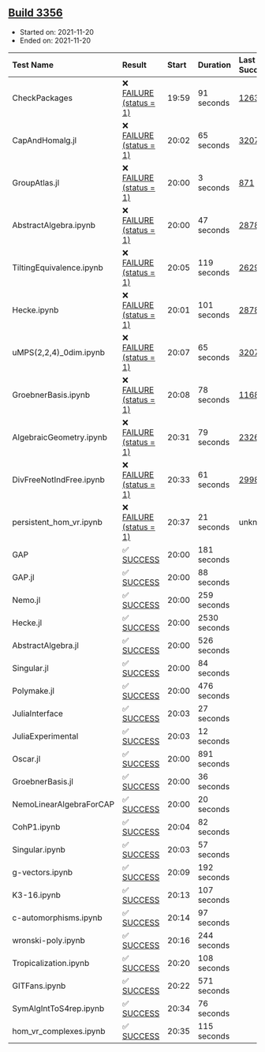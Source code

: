 ## [Build 3356](https://oscarci.mathematik.uni-kl.de/job/oscar-stable/3356/)

* Started on: 2021-11-20
* Ended on: 2021-11-20

| Test Name    | Result | Start | Duration | Last Success | First Failure |
|:-------------|:-------|:------|:---------|:-------------|:--------------|
| CheckPackages | ❌ [FAILURE (status = 1)](https://oscarci.mathematik.uni-kl.de/job/oscar-stable/3356/artifact/logs/build-3356/CheckPackages.log) | 19:59 | 91 seconds | [1263](https://oscarci.mathematik.uni-kl.de/job/oscar-stable/1263/) | [1264](https://oscarci.mathematik.uni-kl.de/job/oscar-stable/1264/) |
| CapAndHomalg.jl | ❌ [FAILURE (status = 1)](https://oscarci.mathematik.uni-kl.de/job/oscar-stable/3356/artifact/logs/build-3356/CapAndHomalg.jl.log) | 20:02 | 65 seconds | [3207](https://oscarci.mathematik.uni-kl.de/job/oscar-stable/3207/) | [3208](https://oscarci.mathematik.uni-kl.de/job/oscar-stable/3208/) |
| GroupAtlas.jl | ❌ [FAILURE (status = 1)](https://oscarci.mathematik.uni-kl.de/job/oscar-stable/3356/artifact/logs/build-3356/GroupAtlas.jl.log) | 20:00 | 3 seconds | [871](https://oscarci.mathematik.uni-kl.de/job/oscar-stable/871/) | [872](https://oscarci.mathematik.uni-kl.de/job/oscar-stable/872/) |
| AbstractAlgebra.ipynb | ❌ [FAILURE (status = 1)](https://oscarci.mathematik.uni-kl.de/job/oscar-stable/3356/artifact/logs/build-3356/AbstractAlgebra.ipynb.log) | 20:00 | 47 seconds | [2878](https://oscarci.mathematik.uni-kl.de/job/oscar-stable/2878/) | [2879](https://oscarci.mathematik.uni-kl.de/job/oscar-stable/2879/) |
| TiltingEquivalence.ipynb | ❌ [FAILURE (status = 1)](https://oscarci.mathematik.uni-kl.de/job/oscar-stable/3356/artifact/logs/build-3356/TiltingEquivalence.ipynb.log) | 20:05 | 119 seconds | [2629](https://oscarci.mathematik.uni-kl.de/job/oscar-stable/2629/) | [2630](https://oscarci.mathematik.uni-kl.de/job/oscar-stable/2630/) |
| Hecke.ipynb | ❌ [FAILURE (status = 1)](https://oscarci.mathematik.uni-kl.de/job/oscar-stable/3356/artifact/logs/build-3356/Hecke.ipynb.log) | 20:01 | 101 seconds | [2878](https://oscarci.mathematik.uni-kl.de/job/oscar-stable/2878/) | [2879](https://oscarci.mathematik.uni-kl.de/job/oscar-stable/2879/) |
| uMPS(2,2,4)_0dim.ipynb | ❌ [FAILURE (status = 1)](https://oscarci.mathematik.uni-kl.de/job/oscar-stable/3356/artifact/logs/build-3356/uMPS-2-2-4-_0dim.ipynb.log) | 20:07 | 65 seconds | [3207](https://oscarci.mathematik.uni-kl.de/job/oscar-stable/3207/) | [3208](https://oscarci.mathematik.uni-kl.de/job/oscar-stable/3208/) |
| GroebnerBasis.ipynb | ❌ [FAILURE (status = 1)](https://oscarci.mathematik.uni-kl.de/job/oscar-stable/3356/artifact/logs/build-3356/GroebnerBasis.ipynb.log) | 20:08 | 78 seconds | [1168](https://oscarci.mathematik.uni-kl.de/job/oscar-stable/1168/) | [1169](https://oscarci.mathematik.uni-kl.de/job/oscar-stable/1169/) |
| AlgebraicGeometry.ipynb | ❌ [FAILURE (status = 1)](https://oscarci.mathematik.uni-kl.de/job/oscar-stable/3356/artifact/logs/build-3356/AlgebraicGeometry.ipynb.log) | 20:31 | 79 seconds | [2326](https://oscarci.mathematik.uni-kl.de/job/oscar-stable/2326/) | [2327](https://oscarci.mathematik.uni-kl.de/job/oscar-stable/2327/) |
| DivFreeNotIndFree.ipynb | ❌ [FAILURE (status = 1)](https://oscarci.mathematik.uni-kl.de/job/oscar-stable/3356/artifact/logs/build-3356/DivFreeNotIndFree.ipynb.log) | 20:33 | 61 seconds | [2998](https://oscarci.mathematik.uni-kl.de/job/oscar-stable/2998/) | [2999](https://oscarci.mathematik.uni-kl.de/job/oscar-stable/2999/) |
| persistent_hom_vr.ipynb | ❌ [FAILURE (status = 1)](https://oscarci.mathematik.uni-kl.de/job/oscar-stable/3356/artifact/logs/build-3356/persistent_hom_vr.ipynb.log) | 20:37 | 21 seconds | unknown | unknown |
| GAP | ✅ [SUCCESS](https://oscarci.mathematik.uni-kl.de/job/oscar-stable/3356/artifact/logs/build-3356/GAP.log) | 20:00 | 181 seconds |  |  |
| GAP.jl | ✅ [SUCCESS](https://oscarci.mathematik.uni-kl.de/job/oscar-stable/3356/artifact/logs/build-3356/GAP.jl.log) | 20:00 | 88 seconds |  |  |
| Nemo.jl | ✅ [SUCCESS](https://oscarci.mathematik.uni-kl.de/job/oscar-stable/3356/artifact/logs/build-3356/Nemo.jl.log) | 20:00 | 259 seconds |  |  |
| Hecke.jl | ✅ [SUCCESS](https://oscarci.mathematik.uni-kl.de/job/oscar-stable/3356/artifact/logs/build-3356/Hecke.jl.log) | 20:00 | 2530 seconds |  |  |
| AbstractAlgebra.jl | ✅ [SUCCESS](https://oscarci.mathematik.uni-kl.de/job/oscar-stable/3356/artifact/logs/build-3356/AbstractAlgebra.jl.log) | 20:00 | 526 seconds |  |  |
| Singular.jl | ✅ [SUCCESS](https://oscarci.mathematik.uni-kl.de/job/oscar-stable/3356/artifact/logs/build-3356/Singular.jl.log) | 20:00 | 84 seconds |  |  |
| Polymake.jl | ✅ [SUCCESS](https://oscarci.mathematik.uni-kl.de/job/oscar-stable/3356/artifact/logs/build-3356/Polymake.jl.log) | 20:00 | 476 seconds |  |  |
| JuliaInterface | ✅ [SUCCESS](https://oscarci.mathematik.uni-kl.de/job/oscar-stable/3356/artifact/logs/build-3356/JuliaInterface.log) | 20:03 | 27 seconds |  |  |
| JuliaExperimental | ✅ [SUCCESS](https://oscarci.mathematik.uni-kl.de/job/oscar-stable/3356/artifact/logs/build-3356/JuliaExperimental.log) | 20:03 | 12 seconds |  |  |
| Oscar.jl | ✅ [SUCCESS](https://oscarci.mathematik.uni-kl.de/job/oscar-stable/3356/artifact/logs/build-3356/Oscar.jl.log) | 20:00 | 891 seconds |  |  |
| GroebnerBasis.jl | ✅ [SUCCESS](https://oscarci.mathematik.uni-kl.de/job/oscar-stable/3356/artifact/logs/build-3356/GroebnerBasis.jl.log) | 20:00 | 36 seconds |  |  |
| NemoLinearAlgebraForCAP | ✅ [SUCCESS](https://oscarci.mathematik.uni-kl.de/job/oscar-stable/3356/artifact/logs/build-3356/NemoLinearAlgebraForCAP.log) | 20:00 | 20 seconds |  |  |
| CohP1.ipynb | ✅ [SUCCESS](https://oscarci.mathematik.uni-kl.de/job/oscar-stable/3356/artifact/logs/build-3356/CohP1.ipynb.log) | 20:04 | 82 seconds |  |  |
| Singular.ipynb | ✅ [SUCCESS](https://oscarci.mathematik.uni-kl.de/job/oscar-stable/3356/artifact/logs/build-3356/Singular.ipynb.log) | 20:03 | 57 seconds |  |  |
| g-vectors.ipynb | ✅ [SUCCESS](https://oscarci.mathematik.uni-kl.de/job/oscar-stable/3356/artifact/logs/build-3356/g-vectors.ipynb.log) | 20:09 | 192 seconds |  |  |
| K3-16.ipynb | ✅ [SUCCESS](https://oscarci.mathematik.uni-kl.de/job/oscar-stable/3356/artifact/logs/build-3356/K3-16.ipynb.log) | 20:13 | 107 seconds |  |  |
| c-automorphisms.ipynb | ✅ [SUCCESS](https://oscarci.mathematik.uni-kl.de/job/oscar-stable/3356/artifact/logs/build-3356/c-automorphisms.ipynb.log) | 20:14 | 97 seconds |  |  |
| wronski-poly.ipynb | ✅ [SUCCESS](https://oscarci.mathematik.uni-kl.de/job/oscar-stable/3356/artifact/logs/build-3356/wronski-poly.ipynb.log) | 20:16 | 244 seconds |  |  |
| Tropicalization.ipynb | ✅ [SUCCESS](https://oscarci.mathematik.uni-kl.de/job/oscar-stable/3356/artifact/logs/build-3356/Tropicalization.ipynb.log) | 20:20 | 108 seconds |  |  |
| GITFans.ipynb | ✅ [SUCCESS](https://oscarci.mathematik.uni-kl.de/job/oscar-stable/3356/artifact/logs/build-3356/GITFans.ipynb.log) | 20:22 | 571 seconds |  |  |
| SymAlgIntToS4rep.ipynb | ✅ [SUCCESS](https://oscarci.mathematik.uni-kl.de/job/oscar-stable/3356/artifact/logs/build-3356/SymAlgIntToS4rep.ipynb.log) | 20:34 | 76 seconds |  |  |
| hom_vr_complexes.ipynb | ✅ [SUCCESS](https://oscarci.mathematik.uni-kl.de/job/oscar-stable/3356/artifact/logs/build-3356/hom_vr_complexes.ipynb.log) | 20:35 | 115 seconds |  |  |
